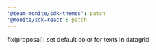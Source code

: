 ```yaml
---
'@team-monite/sdk-themes': patch
'@monite/sdk-react': patch
---
```


fix(proposal): set default color for texts in datagrid
